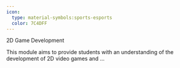 ```yaml
---
icon:
  type: material-symbols:sports-esports
  color: 7C4DFF
---
```


2D Game Development

This module aims to provide students with an understanding of the development of 2D video games and  ... 
